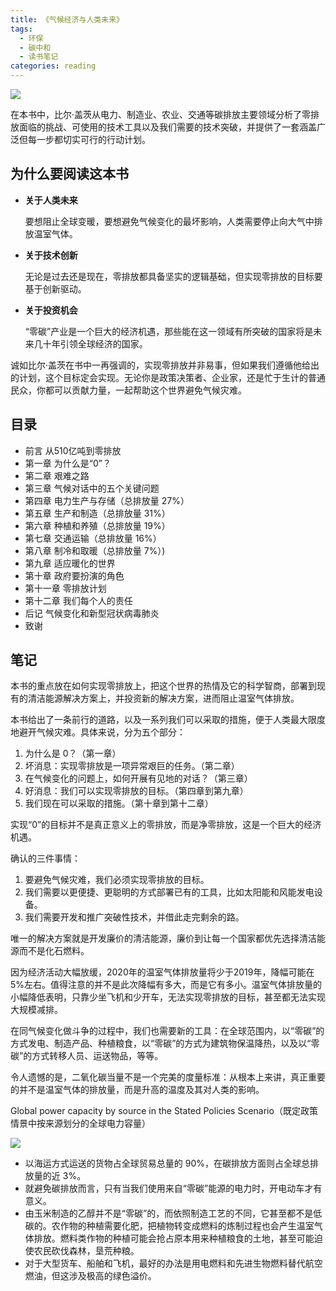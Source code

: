 ```yaml
---
title: 《气候经济与人类未来》
tags:
  - 环保
  - 碳中和
  - 读书笔记
categories: reading
---
```


![](/images/book/how-to-avoid-a-climate-disaster.jpg)

在本书中，比尔·盖茨从电力、制造业、农业、交通等碳排放主要领域分析了零排放面临的挑战、可使用的技术工具以及我们需要的技术突破，并提供了一套涵盖广泛但每一步都切实可行的行动计划。



## 为什么要阅读这本书

- **关于人类未来**

  要想阻止全球变暖，要想避免气候变化的最坏影响，人类需要停止向大气中排放温室气体。

- **关于技术创新**

  无论是过去还是现在，零排放都具备坚实的逻辑基础，但实现零排放的目标要基于创新驱动。

- **关于投资机会**

  “零碳”产业是一个巨大的经济机遇，那些能在这一领域有所突破的国家将是未来几十年引领全球经济的国家。

诚如比尔·盖茨在书中一再强调的，实现零排放并非易事，但如果我们遵循他给出的计划，这个目标定会实现。无论你是政策决策者、企业家，还是忙于生计的普通民众，你都可以贡献力量，一起帮助这个世界避免气候灾难。



## 目录

- 前言 从510亿吨到零排放
- 第一章 为什么是“0”？
- 第二章 艰难之路
- 第三章 气候对话中的五个关键问题
- 第四章 电力生产与存储（总排放量 27%）
- 第五章 生产和制造（总排放量 31%）
- 第六章 种植和养殖（总排放量 19%）
- 第七章 交通运输（总排放量 16%）
- 第八章 制冷和取暖（总排放量 7%）)
- 第九章 适应暖化的世界
- 第十章 政府要扮演的角色
- 第十一章 零排放计划
- 第十二章 我们每个人的责任
- 后记 气候变化和新型冠状病毒肺炎
- 致谢


## 笔记

本书的重点放在如何实现零排放上，把这个世界的热情及它的科学智商，部署到现有的清洁能源解决方案上，并投资新的解决方案，进而阻止温室气体排放。

本书给出了一条前行的道路，以及一系列我们可以采取的措施，便于人类最大限度地避开气候灾难。具体来说，分为五个部分：

1. 为什么是 0？（第一章）
2. 坏消息：实现零排放是一项异常艰巨的任务。（第二章）
3. 在气候变化的问题上，如何开展有见地的对话？（第三章）
4. 好消息：我们可以实现零排放的目标。（第四章到第九章）
5. 我们现在可以采取的措施。（第十章到第十二章）

实现“0”的目标并不是真正意义上的零排放，而是净零排放，这是一个巨大的经济机遇。

确认的三件事情：

1. 要避免气候灾难，我们必须实现零排放的目标。
2. 我们需要以更便捷、更聪明的方式部署已有的工具，比如太阳能和风能发电设备。
3. 我们需要开发和推广突破性技术，并借此走完剩余的路。

唯一的解决方案就是开发廉价的清洁能源，廉价到让每一个国家都优先选择清洁能源而不是化石燃料。

因为经济活动大幅放缓，2020年的温室气体排放量将少于2019年，降幅可能在5%左右。值得注意的并不是此次降幅有多大，而是它有多小。温室气体排放量的小幅降低表明，只靠少坐飞机和少开车，无法实现零排放的目标，甚至都无法实现大规模减排。

在同气候变化做斗争的过程中，我们也需要新的工具：在全球范围内，以“零碳”的方式发电、制造产品、种植粮食，以“零碳”的方式为建筑物保温降热，以及以“零碳”的方式转移人员、运送物品，等等。

令人遗憾的是，二氧化碳当量不是一个完美的度量标准：从根本上来讲，真正重要的并不是温室气体的排放量，而是升高的温度及其对人类的影响。

Global power capacity by source in the Stated Policies Scenario（既定政策情景中按来源划分的全球电力容量）

![](/images/book/iea_weo2019_capacitytrajectory.jpg)


- 以海运方式运送的货物占全球贸易总量的 90%，在碳排放方面则占全球总排放量的近 3%。
- 就避免碳排放而言，只有当我们使用来自“零碳”能源的电力时，开电动车才有意义。
- 由玉米制造的乙醇并不是“零碳”的，而依照制造工艺的不同，它甚至都不是低碳的。农作物的种植需要化肥，把植物转变成燃料的炼制过程也会产生温室气体排放。燃料类作物的种植可能会抢占原本用来种植粮食的土地，甚至可能迫使农民砍伐森林，垦荒种粮。
- 对于大型货车、船舶和飞机，最好的办法是用电燃料和先进生物燃料替代航空燃油，但这涉及极高的绿色溢价。